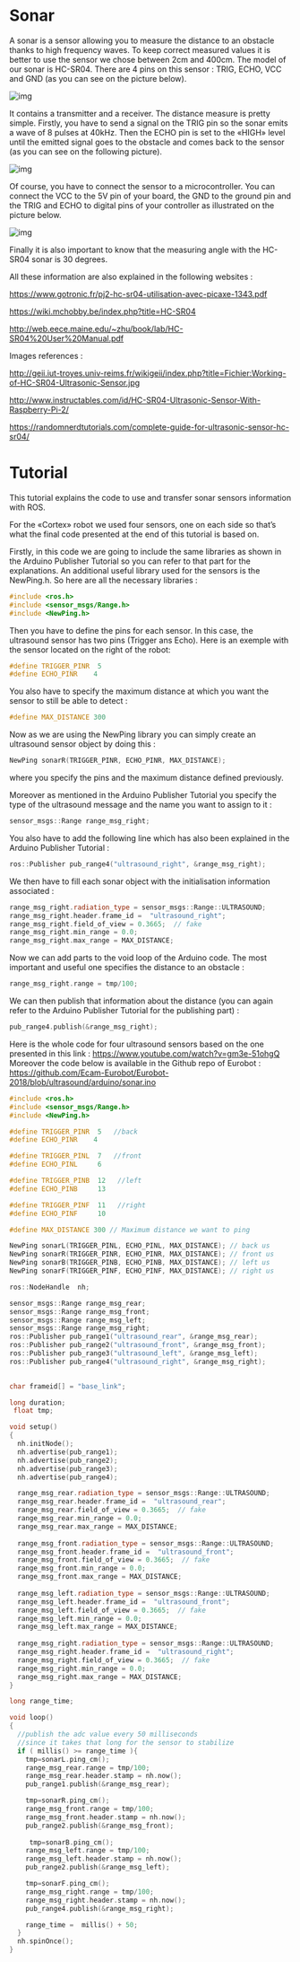# Sonar #

A sonar is a sensor allowing you to measure the distance to an obstacle thanks to high frequency waves. To keep correct measured values it is better to use the sensor we chose between 2cm and 400cm. The model of our sonar is HC-SR04. There are 4 pins on this sensor : TRIG, ECHO, VCC and GND (as you can see on the picture below).

![img](img/electronics/sonar/HCSR04.png)

It contains a transmitter and a receiver.
The distance measure is pretty simple. Firstly, you have to send a signal on the TRIG pin so the sonar emits a wave of 8 pulses at 40kHz. Then the ECHO pin is set to the «HIGH» level until the emitted signal goes to the obstacle and comes back to the sensor (as you can see on the following picture).

![img](img/electronics/sonar/ultrasonic_waves.png)

Of course, you have to connect the sensor to a microcontroller. You can connect the VCC to the 5V pin of your board, the GND to the ground pin and the TRIG and ECHO to digital pins of your controller as illustrated on the picture below.

![img](img/electronics/sonar/sonar_pins.png)

Finally it is also important to know that the measuring angle with the HC-SR04 sonar is 30 degrees.

All these information are also explained in the following websites :

<https://www.gotronic.fr/pj2-hc-sr04-utilisation-avec-picaxe-1343.pdf>

<https://wiki.mchobby.be/index.php?title=HC-SR04>

<http://web.eece.maine.edu/~zhu/book/lab/HC-SR04%20User%20Manual.pdf>

Images references :

<http://geii.iut-troyes.univ-reims.fr/wikigeii/index.php?title=Fichier:Working-of-HC-SR04-Ultrasonic-Sensor.jpg>

<http://www.instructables.com/id/HC-SR04-Ultrasonic-Sensor-With-Raspberry-Pi-2/>

<https://randomnerdtutorials.com/complete-guide-for-ultrasonic-sensor-hc-sr04/>

# Tutorial #

This tutorial explains the code to use and transfer sonar sensors information with ROS.

For the «Cortex» robot we used four sensors, one on each side so that’s what the final code presented at the end of this tutorial is based on.

Firstly, in this code we are going to include the same libraries as shown in the Arduino Publisher Tutorial so you can refer to that part for the explanations.
An additional useful library used for the sensors is the NewPing.h. So here are all the necessary libraries :
```cpp
#include <ros.h>
#include <sensor_msgs/Range.h>
#include <NewPing.h>
```
Then you have to define the pins for each sensor. In this case, the ultrasound sensor has two pins (Trigger ans Echo). Here is an exemple with the sensor located on the right of the robot:
```cpp
#define TRIGGER_PINR  5
#define ECHO_PINR    4   
```
You also have to specify the maximum distance at which you want the sensor to still be able to detect :
```cpp
#define MAX_DISTANCE 300
```
Now as we are using the NewPing library you can simply create an ultrasound sensor object by doing this :
```cpp
NewPing sonarR(TRIGGER_PINR, ECHO_PINR, MAX_DISTANCE);
```
where you specify the pins and the maximum distance defined previously.

Moreover as mentioned in the Arduino Publisher Tutorial you specify the type of the ultrasound message and the name you want to assign to it :
```cpp
sensor_msgs::Range range_msg_right;
```
You also have to add the following line which has also been explained in the Arduino Publisher Tutorial :
```cpp
ros::Publisher pub_range4("ultrasound_right", &range_msg_right);
```
We then have to fill each sonar object with the initialisation information associated :
```cpp
range_msg_right.radiation_type = sensor_msgs::Range::ULTRASOUND;
range_msg_right.header.frame_id =  "ultrasound_right";
range_msg_right.field_of_view = 0.3665;  // fake
range_msg_right.min_range = 0.0;
range_msg_right.max_range = MAX_DISTANCE;
```
Now we can add parts to the void loop of the Arduino code. The most important and useful one specifies the distance to an obstacle :
```cpp
range_msg_right.range = tmp/100;
```
We can then publish that information about the distance (you can again refer to the Arduino Publisher Tutorial for the publishing part) :
```cpp
pub_range4.publish(&range_msg_right);
```
Here is the whole code for four ultrasound sensors based on the one presented in this link :
<https://www.youtube.com/watch?v=gm3e-51ohgQ>
Moreover the code below is available in the Github repo of Eurobot : <https://github.com/Ecam-Eurobot/Eurobot-2018/blob/ultrasound/arduino/sonar.ino>

```cpp
#include <ros.h>
#include <sensor_msgs/Range.h>
#include <NewPing.h>

#define TRIGGER_PINR  5   //back
#define ECHO_PINR    4   

#define TRIGGER_PINL  7   //front
#define ECHO_PINL     6  

#define TRIGGER_PINB  12   //left
#define ECHO_PINB     13 

#define TRIGGER_PINF  11   //right
#define ECHO_PINF     10 

#define MAX_DISTANCE 300 // Maximum distance we want to ping  

NewPing sonarL(TRIGGER_PINL, ECHO_PINL, MAX_DISTANCE); // back us 
NewPing sonarR(TRIGGER_PINR, ECHO_PINR, MAX_DISTANCE); // front us
NewPing sonarB(TRIGGER_PINB, ECHO_PINB, MAX_DISTANCE); // left us
NewPing sonarF(TRIGGER_PINF, ECHO_PINF, MAX_DISTANCE); // right us

ros::NodeHandle  nh;

sensor_msgs::Range range_msg_rear;
sensor_msgs::Range range_msg_front;
sensor_msgs::Range range_msg_left;
sensor_msgs::Range range_msg_right;
ros::Publisher pub_range1("ultrasound_rear", &range_msg_rear);
ros::Publisher pub_range2("ultrasound_front", &range_msg_front);
ros::Publisher pub_range3("ultrasound_left", &range_msg_left);
ros::Publisher pub_range4("ultrasound_right", &range_msg_right);
 

char frameid[] = "base_link";

long duration;
 float tmp;

void setup()
{
  nh.initNode();
  nh.advertise(pub_range1);
  nh.advertise(pub_range2);
  nh.advertise(pub_range3);
  nh.advertise(pub_range4);

  range_msg_rear.radiation_type = sensor_msgs::Range::ULTRASOUND;
  range_msg_rear.header.frame_id =  "ultrasound_rear";
  range_msg_rear.field_of_view = 0.3665;  // fake
  range_msg_rear.min_range = 0.0;
  range_msg_rear.max_range = MAX_DISTANCE;
  
  range_msg_front.radiation_type = sensor_msgs::Range::ULTRASOUND;
  range_msg_front.header.frame_id =  "ultrasound_front";
  range_msg_front.field_of_view = 0.3665;  // fake
  range_msg_front.min_range = 0.0;
  range_msg_front.max_range = MAX_DISTANCE; 
   
  range_msg_left.radiation_type = sensor_msgs::Range::ULTRASOUND;
  range_msg_left.header.frame_id =  "ultrasound_front";
  range_msg_left.field_of_view = 0.3665;  // fake
  range_msg_left.min_range = 0.0;
  range_msg_left.max_range = MAX_DISTANCE;  
  
  range_msg_right.radiation_type = sensor_msgs::Range::ULTRASOUND;
  range_msg_right.header.frame_id =  "ultrasound_right";
  range_msg_right.field_of_view = 0.3665;  // fake
  range_msg_right.min_range = 0.0;
  range_msg_right.max_range = MAX_DISTANCE;
}

long range_time;

void loop()
{
  //publish the adc value every 50 milliseconds
  //since it takes that long for the sensor to stabilize
  if ( millis() >= range_time ){
    tmp=sonarL.ping_cm();
    range_msg_rear.range = tmp/100;
    range_msg_rear.header.stamp = nh.now();
    pub_range1.publish(&range_msg_rear);

    tmp=sonarR.ping_cm();
    range_msg_front.range = tmp/100;
    range_msg_front.header.stamp = nh.now();
    pub_range2.publish(&range_msg_front);
    
     tmp=sonarB.ping_cm();
    range_msg_left.range = tmp/100;
    range_msg_left.header.stamp = nh.now();
    pub_range2.publish(&range_msg_left);

    tmp=sonarF.ping_cm();
    range_msg_right.range = tmp/100;
    range_msg_right.header.stamp = nh.now();
    pub_range4.publish(&range_msg_right);

    range_time =  millis() + 50;
  }
  nh.spinOnce();
}


```
